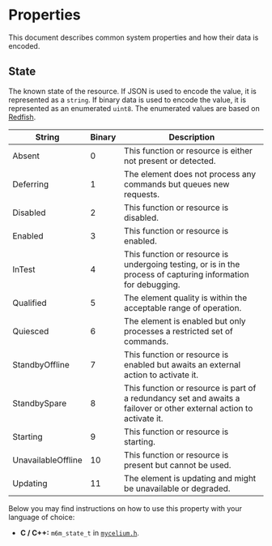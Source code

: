# Properties

This document describes common system properties and how their data is encoded.

## State

The known state of the resource. If JSON is used to encode the value, it is represented as a `string`. If binary data is used to encode the value, it is represented as an enumerated `uint8`. The enumerated values are based on [Redfish][redfish].

| String             | Binary | Description                                                                                                          |
| ------------------ | ------ | -------------------------------------------------------------------------------------------------------------------- |
| Absent             | 0      | This function or resource is either not present or detected.                                                         |
| Deferring          | 1      | The element does not process any commands but queues new requests.                                                   |
| Disabled           | 2      | This function or resource is disabled.                                                                               |
| Enabled            | 3      | This function or resource is enabled.                                                                                |
| InTest             | 4      | This function or resource is undergoing testing, or is in the process of capturing information for debugging.        |
| Qualified          | 5      | The element quality is within the acceptable range of operation.                                                     |
| Quiesced           | 6      | The element is enabled but only processes a restricted set of commands.                                              |
| StandbyOffline     | 7      | This function or resource is enabled but awaits an external action to activate it.                                   |
| StandbySpare       | 8      | This function or resource is part of a redundancy set and awaits a failover or other external action to activate it. |
| Starting           | 9      | This function or resource is starting.                                                                               |
| UnavailableOffline | 10     | This function or resource is present but cannot be used.                                                             |
| Updating           | 11     | The element is updating and might be unavailable or degraded.                                                        |

Below you may find instructions on how to use this property with your language of choice:

- **C / C++:** `m6m_state_t` in [`mycelium.h`][mycelium_h].

[redfish]: https://www.dmtf.org/standards/redfish
[mycelium_h]: https://github.com/nicklasfrahm/mycelium/blob/main/src/lib/mycelium.h
